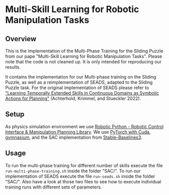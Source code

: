 # Multi-Skill  Learning for Robotic Manipulation Tasks

## Overview
This is the implementation of the Multi-Phase Training for the Sliding Puzzle from our  pape "Multi-Skill Learning for Robotic Manipulation Tasks".
Please note that the code is not cleaned up. It is only intended for reproducing our results.

It contains the implementation for our Multi-phase training on the Sliding Puzzle, as well as a reimplementation of SEADS, adapted to the Sliding Puzzle task. For the original implementation of SEADS please refer to ["Learning Temporally Extended Skills in Continuous
Domains as Symbolic Actions for Planning"](https://arxiv.org/abs/2207.05018) (Achterhold, Krimmel, and Stueckler 2022).

## Setup
As physics simulation environment we use [Robotic Python - Robotic Control Interface & Manipulation Planning Library](https://github.com/MarcToussaint/robotic).
We use [PyTorch with Cuda](https://pytorch.org/), [gymnasium](https://gymnasium.farama.org/index.html), and the SAC implementation from [Stable-Baselines3](https://stable-baselines3.readthedocs.io/en/master/).

## Usage
To run the multi-phase training for different number of skills execute the file `run-multi-phase-training.sh`
inside the folder "SAC/".
To run our implementation of SEADS execute the file `run-seads.sh` inside the folder "SAC/".
Also have a look at those two files to see how to execute individual training runs with different sets of parameters.
